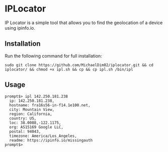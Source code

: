 # IPLocator
IP Locator is a simple tool that allows you to find the geolocation of a device using ipinfo.io.

## Installation
Run the following command for full installation:

```
sudo git clone https://github.com/MichaelDim02/iplocator.git && cd iplocator/ && chmod +x ipl.sh && cp && cp ipl.sh /bin/ipl
```

## Usage
```
prompt$> ipl 142.250.181.238
  ip: 142.250.181.238,
  hostname: fra16s56-in-f14.1e100.net,
  city: Mountain View,
  region: California,
  country: US,
  loc: 38.0088,-122.1175,
  org: AS15169 Google LLC,
  postal: 94043,
  timezone: America/Los_Angeles,
  readme: https://ipinfo.io/missingauth
prompt$>
```
